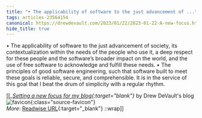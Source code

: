 ```yaml
---
title: "• The applicability of software to the just advancement of ..."
tags: articles-23564154
canonical: https://drewdevault.com/2023/01/22/2023-01-22-A-new-focus.html
hide_title: true
---
```


•   The applicability of software to the just advancement of society, its contextualization within the needs of the people who use it, a deep respect for these people and the software’s broader impact on the world, and the use of free software to acknowledge and fulfill these needs.
•   The principles of good software engineering, such that software built to meet these goals is reliable, secure, and comprehensible. It is in the service of this goal that I beat the drum of simplicity with a regular rhythm.


[[<cite>_[Setting a new focus for my blog](https://drewdevault.com/2023/01/22/2023-01-22-A-new-focus.html){:target="_blank"}_</cite> by Drew DeVault's blog ![favicon](https://s2.googleusercontent.com/s2/favicons?domain=drewdevault.com){:class="source-favicon"}<br>
_More_: [Readwise URL](https://readwise.io/open/461497553){:target="_blank"}
::wrap]]